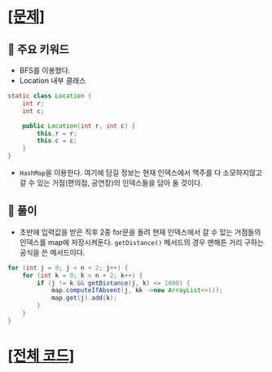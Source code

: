 # [[문제]](https://www.acmicpc.net/problem/9205)

## 🚩 주요 키워드

- BFS를 이용했다.
- Location 내부 클래스

```java
static class Location {
    int r;
    int c;

    public Location(int r, int c) {
        this.r = r;
        this.c = c;
    }
}
```

- `HashMap`을 이용한다. 여기에 담길 정보는 현재 인덱스에서 맥주를 다 소모하지않고 갈 수 있는 거점(편의점, 공연장)의 인덱스들을 담아 둘 것이다.

## 🔑 풀이

- 초반에 입력값을 받은 직후 2중 for문을 돌려 현재 인덱스에서 갈 수 있는 거점들의 인덱스를 map에 저장시켜둔다. `getDistance()` 메서드의 경우 맨해튼 거리 구하는 공식을 쓴 메서드이다.

```java
for (int j = 0; j < n + 2; j++) {
    for (int k = 0; k < n + 2; k++) {
        if (j != k && getDistance(j, k) <= 1000) {
            map.computeIfAbsent(j, kk ->new ArrayList<>());
            map.get(j).add(k);
        }
    }
}
```

# [[전체 코드]](https://github.com/mungmnb777/java-algorithm/tree/main/code/boj/Main_9205_맥주마시면서걸어가기.java)